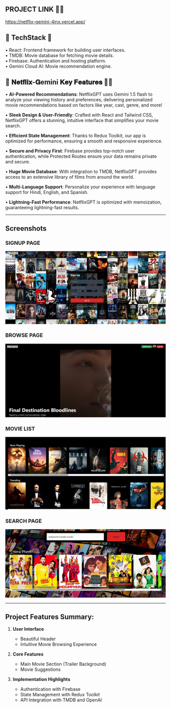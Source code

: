 ## PROJECT LINK 🔗🔗
https://netflix-gemini-4inx.vercel.app/

## 🚀 TechStack 🚀

• React: Frontend framework for building user interfaces.  
• TMDB: Movie database for fetching movie details.  
• Firebase: Authentication and hosting platform.  
• Gemini Cloud AI: Movie recommendation engine.

## 🚀 𝐍𝐞𝐭𝐟𝐥𝐢𝐱-𝐆emini 𝐊𝐞𝐲 𝐅𝐞𝐚𝐭𝐮𝐫𝐞𝐬 🚀🚀

• **AI-Powered Recommendations**: NetflixGPT uses Gemini 1.5 flash to analyze your viewing history and preferences, delivering personalized movie recommendations based on factors like year, cast, genre, and more!

• **Sleek Design & User-Friendly**: Crafted with React and Tailwind CSS, NetflixGPT offers a stunning, intuitive interface that simplifies your movie search.

• **Efficient State Management**: Thanks to Redux Toolkit, our app is optimized for performance, ensuring a smooth and responsive experience.

• **Secure and Privacy First**: Firebase provides top-notch user authentication, while Protected Routes ensure your data remains private and secure.

• **Huge Movie Database**: With integration to TMDB, NetflixGPT provides access to an extensive library of films from around the world.

• **Multi-Language Support**: Personalize your experience with language support for Hindi, English, and Spanish.

• **Lightning-Fast Performance**: NetflixGPT is optimized with memoization, guaranteeing lightning-fast results.

---

## Screenshots



### SIGNUP PAGE

![Signup Page](https://github.com/heyayush87/NETSTREAM/blob/5ce3604fbcb6c96b9d640b9584071ff36eec9ef6/Screenshot%202025-06-22%20181623.png)

### BROWSE PAGE

![Browse Page](https://github.com/heyayush87/NETSTREAM/blob/8075241fa9b1e7a8dd6a74b200026ca60a6ed7af/Screenshot%202025-06-22%20181543.png)

### MOVIE LIST

![Movie List](https://github.com/heyayush87/NETSTREAM/blob/9d4230f291950f34c57af5f9247c753f5fa23de4/Screenshot%202025-06-22%20181556.png)

### SEARCH PAGE


![Gemini Suggestion ](https://github.com/heyayush87/NETFLIX_GEMINI/blob/7451681e770854e9537129d8ad15e598b8efe457/Screenshot%202025-03-29%20182059.png)


---

## Project Features Summary:

1. **User Interface**

   - Beautiful Header
   - Intuitive Movie Browsing Experience

2. **Core Features**

   - Main Movie Section (Trailer Background)
   - Movie Suggestions

3. **Implementation Highlights**
   - Authentication with Firebase
   - State Management with Redux Toolkit
   - API Integration with TMDB and OpenAI
